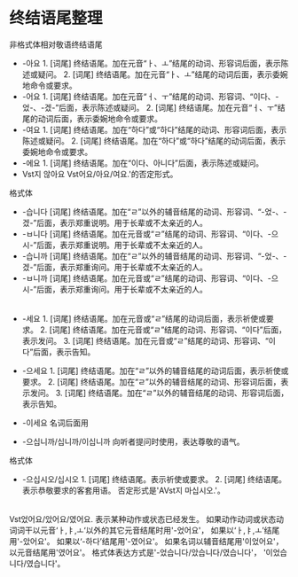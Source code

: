 # 终结语尾整理

非格式体相对敬语终结语尾
* -아요 1. \[词尾] 终结语尾。加在元音“ㅏ、ㅗ”结尾的动词、形容词后面，表示陈述或疑问。
    2. \[词尾] 终结语尾。加在元音“ㅏ、ㅗ”结尾的动词后面，表示委婉地命令或要求。
* -어요 1. \[词尾] 终结语尾。加在元音“ㅓ、ㅜ”结尾的动词、形容词、“이다、-었-、-겠-”后面，表示陈述或疑问。
    2. \[词尾] 终结语尾。加在元音“ㅓ、ㅜ”结尾的动词后面，表示委婉地命令或要求。
* -여요 1. \[词尾] 终结语尾。加在“하다”或“하다”结尾的动词、形容词后面，表示陈述或疑问。
    2. \[词尾] 终结语尾。加在“하다”或“하다”结尾的动词后面，表示委婉地命令或要求。
* -에요 1. \[词尾] 终结语尾。加在“이다、아니다”后面，表示陈述或疑问。
* Vst지 않아요 Vst어요/아요/여요.'的否定形式。

格式体
* -습니다 \[词尾] 终结语尾。加在“ㄹ”以外的辅音结尾的动词、形容词、“-었-、-겠-”后面，表示郑重说明。用于长辈或不太亲近的人。
* -ㅂ니다 \[词尾] 终结语尾。加在元音或“ㄹ”结尾的动词、形容词、“이다、-으시-”后面，表示郑重说明。用于长辈或不太亲近的人。
* -습니까 \[词尾] 终结语尾。加在“ㄹ”以外的辅音结尾的动词、形容词、“-었-、-겠-”后面，表示郑重询问。用于长辈或不太亲近的人。
* -ㅂ니까 \[词尾] 终结语尾。加在元音或“ㄹ”结尾的动词、形容词、“이다、-으시-”后面，表示郑重询问。用于长辈或不太亲近的人。

######
* -세요 1. \[词尾] 终结语尾。加在元音或“ㄹ”结尾的动词后面，表示祈使或要求。
    2. \[词尾] 终结语尾。加在元音或“ㄹ”结尾的动词、形容词、“이다”后面，表示发问。
    3. \[词尾] 终结语尾。加在元音或“ㄹ”结尾的动词、形容词、“이다”后面，表示告知。
* -으세요 1. \[词尾] 终结语尾。加在“ㄹ”以外的辅音结尾的动词后面，表示祈使或要求。
    2. \[词尾] 终结语尾。加在“ㄹ”以外的辅音结尾的动词、形容词后面，表示发问。
    3. \[词尾] 终结语尾。加在“ㄹ”以外的辅音结尾的动词、形容词后面，表示告知。
* -이세요 名词后面用

* -으십니까/십니까/이십니까 向听者提问时使用，表达尊敬的语气。

格式体
* -으십시오/십시오 1. \[词尾] 终结语尾。表示祈使或要求。
    2. \[词尾] 终结语尾。表示恭敬要求的客套用语。 
否定形式是'AVst지 마십시오.'。

######
Vst었어요/았어요/였어요.
表示某种动作或状态已经发生。
如果动作动词或状态动词词干以元音‘ㅏ,ㅑ,ㅗ‘以外的其它元音结尾时用'-었어요'，
如果以‘ㅏ,ㅑ,ㅗ’结尾用'-았어요'。
如果以‘-하다’结尾用'-였어요'。
如果名词以辅音结尾用'이었어요'，以元音结尾用'였어요'。
格式体表达方式是'-었습니다/았습니다/였습니다'， '이었습니다/였습니다'。
